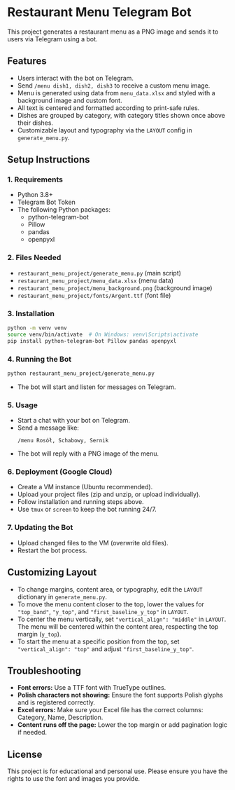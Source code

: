 
# Restaurant Menu Telegram Bot

This project generates a restaurant menu as a PNG image and sends it to users via Telegram using a bot.

## Features
- Users interact with the bot on Telegram.
- Send `/menu dish1, dish2, dish3` to receive a custom menu image.
- Menu is generated using data from `menu_data.xlsx` and styled with a background image and custom font.
- All text is centered and formatted according to print-safe rules.
- Dishes are grouped by category, with category titles shown once above their dishes.
- Customizable layout and typography via the `LAYOUT` config in `generate_menu.py`.

## Setup Instructions

### 1. Requirements
- Python 3.8+
- Telegram Bot Token
- The following Python packages:
   - python-telegram-bot
   - Pillow
   - pandas
   - openpyxl

### 2. Files Needed
- `restaurant_menu_project/generate_menu.py` (main script)
- `restaurant_menu_project/menu_data.xlsx` (menu data)
- `restaurant_menu_project/menu_background.png` (background image)
- `restaurant_menu_project/fonts/Argent.ttf` (font file)

### 3. Installation
```bash
python -m venv venv
source venv/bin/activate  # On Windows: venv\Scripts\activate
pip install python-telegram-bot Pillow pandas openpyxl
```

### 4. Running the Bot
```bash
python restaurant_menu_project/generate_menu.py
```
- The bot will start and listen for messages on Telegram.

### 5. Usage
- Start a chat with your bot on Telegram.
- Send a message like:
   ```
   /menu Rosół, Schabowy, Sernik
   ```
- The bot will reply with a PNG image of the menu.

### 6. Deployment (Google Cloud)
- Create a VM instance (Ubuntu recommended).
- Upload your project files (zip and unzip, or upload individually).
- Follow installation and running steps above.
- Use `tmux` or `screen` to keep the bot running 24/7.

### 7. Updating the Bot
- Upload changed files to the VM (overwrite old files).
- Restart the bot process.

## Customizing Layout
- To change margins, content area, or typography, edit the `LAYOUT` dictionary in `generate_menu.py`.
- To move the menu content closer to the top, lower the values for `"top_band"`, `"y_top"`, and `"first_baseline_y_top"` in `LAYOUT`.
- To center the menu vertically, set `"vertical_align": "middle"` in `LAYOUT`. The menu will be centered within the content area, respecting the top margin (`y_top`).
- To start the menu at a specific position from the top, set `"vertical_align": "top"` and adjust `"first_baseline_y_top"`.

## Troubleshooting
- **Font errors:** Use a TTF font with TrueType outlines.
- **Polish characters not showing:** Ensure the font supports Polish glyphs and is registered correctly.
- **Excel errors:** Make sure your Excel file has the correct columns: Category, Name, Description.
- **Content runs off the page:** Lower the top margin or add pagination logic if needed.

## License
This project is for educational and personal use. Please ensure you have the rights to use the font and images you provide.
